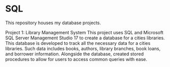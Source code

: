 # SQL

This repository houses my database projects.

Project 1: Library Management System
This project uses SQL and Microsoft SQL Server Management Studio 17 to create a database for a cities libraries. This database is developed to track all the necessary data for a cities libraries. Such data includes books, authors, library branches, book loans, and borrower information. Alongside the database, created stored procedures to allow for users to access common queries with ease.
